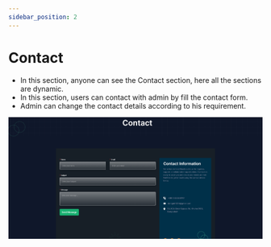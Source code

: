 ```yaml
---
sidebar_position: 2
---
```


# Contact

- In this section, anyone can see the Contact section, here all the sections are dynamic.
- In this section, users can contact with admin by fill the contact form.
- Admin can change the contact details according to his requirement.

![Contact](../img/contact.png)